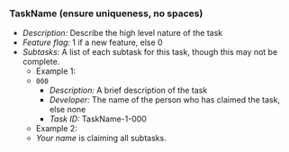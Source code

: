 ### TaskName (ensure uniqueness, no spaces) 

- *Description:* Describe the high level nature of the task
- *Feature flag:* 1 if a new feature, else 0
- *Subtasks:* A list of each subtask for this task, though this may not be complete.
	- Example 1:
	- `000` 
		- *Description:* A brief description of the task
		- *Developer:* The name of the person who has claimed the task, else none
		- *Task ID:* TaskName-1-000
	- Example 2:
	- *Your name* is claiming all subtasks.
	